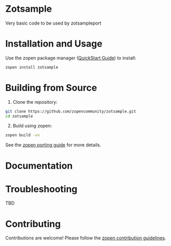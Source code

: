 # Zotsample

Very basic code to be used by zotsampleport 

# Installation and Usage

Use the zopen package manager ([QuickStart Guide](https://zopen.community/#/Guides/QuickStart)) to install:
```bash
zopen install zotsample
```

# Building from Source

1. Clone the repository:
```bash
git clone https://github.com/zopencommunity/zotsample.git
cd zotsample
```
2. Build using zopen:
```bash
zopen build -vv
```

See the [zopen porting guide](https://zopen.community/#/Guides/Porting) for more details.

# Documentation


# Troubleshooting
TBD

# Contributing
Contributions are welcome! Please follow the [zopen contribution guidelines](https://github.com/zopencommunity/meta/blob/main/CONTRIBUTING.md).
